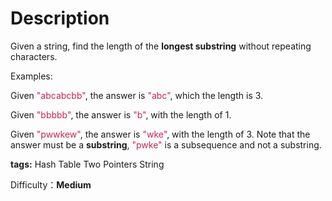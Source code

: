 Description
===========
Given a string, find the length of the **longest substring** without repeating characters.

Examples:

Given <font color="#c7254e">"abcabcbb"</font>, the answer is <font color="#c7254e">"abc"</font>, which the length is 3.

Given <font color="#c7254e">"bbbbb"</font>, the answer is <font color="#c7254e">"b"</font>, with the length of 1.

Given <font color="#c7254e">"pwwkew"</font>, the answer is <font color="#c7254e">"wke"</font>, with the length of 3. Note that the answer must be a **substring**, <font color="#c7254e">"pwke"</font> is a subsequence and not a substring.

**tags:** Hash Table Two Pointers String

Difficulty：**Medium**